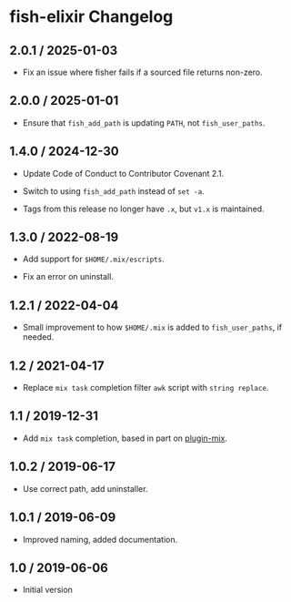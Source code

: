 # fish-elixir Changelog

## 2.0.1 / 2025-01-03

- Fix an issue where fisher fails if a sourced file returns non-zero.

## 2.0.0 / 2025-01-01

- Ensure that `fish_add_path` is updating `PATH`, not `fish_user_paths`.

## 1.4.0 / 2024-12-30

- Update Code of Conduct to Contributor Covenant 2.1.

- Switch to using `fish_add_path` instead of `set -a`.

- Tags from this release no longer have `.x`, but `v1.x` is maintained.

## 1.3.0 / 2022-08-19

- Add support for `$HOME/.mix/escripts`.

- Fix an error on uninstall.

## 1.2.1 / 2022-04-04

- Small improvement to how `$HOME/.mix` is added to `fish_user_paths`, if
  needed.

## 1.2 / 2021-04-17

- Replace `mix task` completion filter `awk` script with `string replace`.

## 1.1 / 2019-12-31

- Add `mix task` completion, based in part on [plugin-mix][plugin-mix].

## 1.0.2 / 2019-06-17

- Use correct path, add uninstaller.

## 1.0.1 / 2019-06-09

- Improved naming, added documentation.

## 1.0 / 2019-06-06

- Initial version

[plugin-mix]: https://github.com/belltoy/plugin-mix
